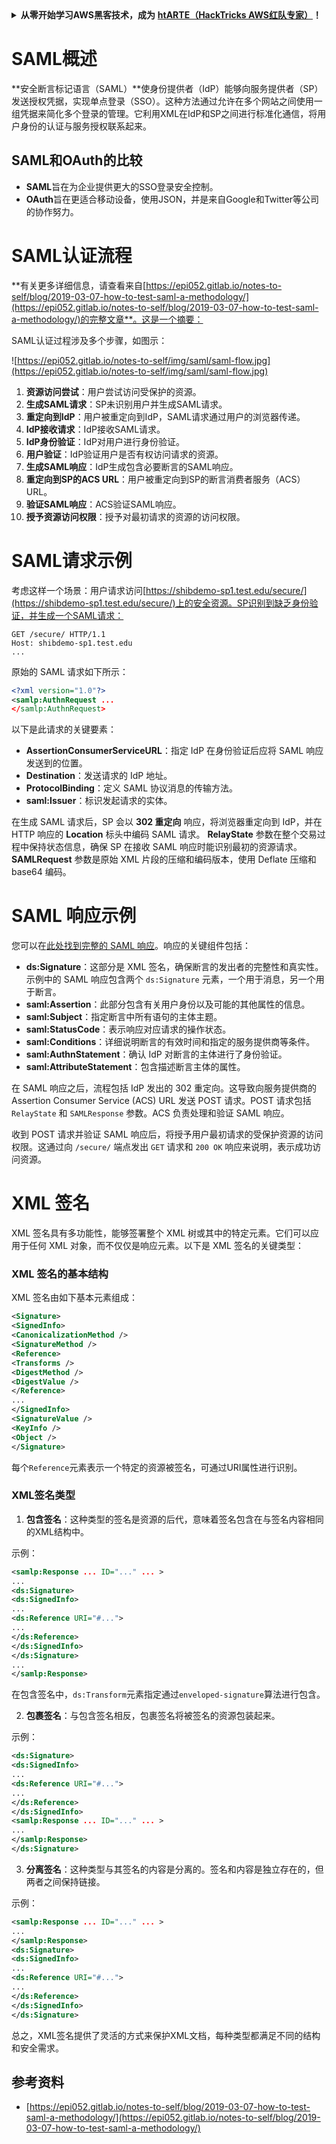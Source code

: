 <details>

<summary><strong>从零开始学习AWS黑客技术，成为</strong> <a href="https://training.hacktricks.xyz/courses/arte"><strong>htARTE（HackTricks AWS红队专家）</strong></a><strong>！</strong></summary>

支持HackTricks的其他方式：

* 如果您想看到您的**公司在HackTricks中做广告**或**下载PDF格式的HackTricks**，请查看[**订阅计划**](https://github.com/sponsors/carlospolop)!
* 获取[**官方PEASS & HackTricks周边产品**](https://peass.creator-spring.com)
* 探索[**PEASS家族**](https://opensea.io/collection/the-peass-family)，我们的独家[**NFTs**](https://opensea.io/collection/the-peass-family)
* **加入** 💬 [**Discord群组**](https://discord.gg/hRep4RUj7f) 或 [**电报群组**](https://t.me/peass) 或 **关注**我们的**Twitter** 🐦 [**@carlospolopm**](https://twitter.com/hacktricks_live)**。**
* 通过向[**HackTricks**](https://github.com/carlospolop/hacktricks)和[**HackTricks Cloud**](https://github.com/carlospolop/hacktricks-cloud) github仓库提交PR来分享您的黑客技巧。

</details>


# SAML概述

**安全断言标记语言（SAML）**使身份提供者（IdP）能够向服务提供者（SP）发送授权凭据，实现单点登录（SSO）。这种方法通过允许在多个网站之间使用一组凭据来简化多个登录的管理。它利用XML在IdP和SP之间进行标准化通信，将用户身份的认证与服务授权联系起来。

## SAML和OAuth的比较

- **SAML**旨在为企业提供更大的SSO登录安全控制。
- **OAuth**旨在更适合移动设备，使用JSON，并是来自Google和Twitter等公司的协作努力。

# SAML认证流程

**有关更多详细信息，请查看来自[https://epi052.gitlab.io/notes-to-self/blog/2019-03-07-how-to-test-saml-a-methodology/](https://epi052.gitlab.io/notes-to-self/blog/2019-03-07-how-to-test-saml-a-methodology/)的完整文章**。这是一个摘要：

SAML认证过程涉及多个步骤，如图示：

![https://epi052.gitlab.io/notes-to-self/img/saml/saml-flow.jpg](https://epi052.gitlab.io/notes-to-self/img/saml/saml-flow.jpg)

1. **资源访问尝试**：用户尝试访问受保护的资源。
2. **生成SAML请求**：SP未识别用户并生成SAML请求。
3. **重定向到IdP**：用户被重定向到IdP，SAML请求通过用户的浏览器传递。
4. **IdP接收请求**：IdP接收SAML请求。
5. **IdP身份验证**：IdP对用户进行身份验证。
6. **用户验证**：IdP验证用户是否有权访问请求的资源。
7. **生成SAML响应**：IdP生成包含必要断言的SAML响应。
8. **重定向到SP的ACS URL**：用户被重定向到SP的断言消费者服务（ACS）URL。
9. **验证SAML响应**：ACS验证SAML响应。
10. **授予资源访问权限**：授予对最初请求的资源的访问权限。

# SAML请求示例

考虑这样一个场景：用户请求访问[https://shibdemo-sp1.test.edu/secure/](https://shibdemo-sp1.test.edu/secure/)上的安全资源。SP识别到缺乏身份验证，并生成一个SAML请求：
```
GET /secure/ HTTP/1.1
Host: shibdemo-sp1.test.edu
...
```
原始的 SAML 请求如下所示：
```xml
<?xml version="1.0"?>
<samlp:AuthnRequest ...
</samlp:AuthnRequest>
```
以下是此请求的关键要素：
- **AssertionConsumerServiceURL**：指定 IdP 在身份验证后应将 SAML 响应发送到的位置。
- **Destination**：发送请求的 IdP 地址。
- **ProtocolBinding**：定义 SAML 协议消息的传输方法。
- **saml:Issuer**：标识发起请求的实体。

在生成 SAML 请求后，SP 会以 **302 重定向** 响应，将浏览器重定向到 IdP，并在 HTTP 响应的 **Location** 标头中编码 SAML 请求。 **RelayState** 参数在整个交易过程中保持状态信息，确保 SP 在接收 SAML 响应时能识别最初的资源请求。 **SAMLRequest** 参数是原始 XML 片段的压缩和编码版本，使用 Deflate 压缩和 base64 编码。

# SAML 响应示例

您可以在[此处找到完整的 SAML 响应](https://epi052.gitlab.io/notes-to-self/blog/2019-03-07-how-to-test-saml-a-methodology/)。响应的关键组件包括：

- **ds:Signature**：这部分是 XML 签名，确保断言的发出者的完整性和真实性。示例中的 SAML 响应包含两个 `ds:Signature` 元素，一个用于消息，另一个用于断言。
- **saml:Assertion**：此部分包含有关用户身份以及可能的其他属性的信息。
- **saml:Subject**：指定断言中所有语句的主体主题。
- **saml:StatusCode**：表示响应对应请求的操作状态。
- **saml:Conditions**：详细说明断言的有效时间和指定的服务提供商等条件。
- **saml:AuthnStatement**：确认 IdP 对断言的主体进行了身份验证。
- **saml:AttributeStatement**：包含描述断言主体的属性。

在 SAML 响应之后，流程包括 IdP 发出的 302 重定向。这导致向服务提供商的 Assertion Consumer Service (ACS) URL 发送 POST 请求。POST 请求包括 `RelayState` 和 `SAMLResponse` 参数。ACS 负责处理和验证 SAML 响应。

收到 POST 请求并验证 SAML 响应后，将授予用户最初请求的受保护资源的访问权限。这通过向 `/secure/` 端点发出 `GET` 请求和 `200 OK` 响应来说明，表示成功访问资源。

# XML 签名

XML 签名具有多功能性，能够签署整个 XML 树或其中的特定元素。它们可以应用于任何 XML 对象，而不仅仅是响应元素。以下是 XML 签名的关键类型：

### XML 签名的基本结构
XML 签名由如下基本元素组成：
```xml
<Signature>
<SignedInfo>
<CanonicalizationMethod />
<SignatureMethod />
<Reference>
<Transforms />
<DigestMethod />
<DigestValue />
</Reference>
...
</SignedInfo>
<SignatureValue />
<KeyInfo />
<Object />
</Signature>
```
每个`Reference`元素表示一个特定的资源被签名，可通过URI属性进行识别。

### XML签名类型

1. **包含签名**：这种类型的签名是资源的后代，意味着签名包含在与签名内容相同的XML结构中。

示例：
```xml
<samlp:Response ... ID="..." ... >
...
<ds:Signature>
<ds:SignedInfo>
...
<ds:Reference URI="#...">
...
</ds:Reference>
</ds:SignedInfo>
</ds:Signature>
...
</samlp:Response>
```

在包含签名中，`ds:Transform`元素指定通过`enveloped-signature`算法进行包含。

2. **包裹签名**：与包含签名相反，包裹签名将被签名的资源包装起来。

示例：
```xml
<ds:Signature>
<ds:SignedInfo>
...
<ds:Reference URI="#...">
...
</ds:Reference>
</ds:SignedInfo>
<samlp:Response ... ID="..." ... >
...
</samlp:Response>
</ds:Signature>
```

3. **分离签名**：这种类型与其签名的内容是分离的。签名和内容是独立存在的，但两者之间保持链接。

示例：
```xml
<samlp:Response ... ID="..." ... >
...
</samlp:Response>
<ds:Signature>
<ds:SignedInfo>
...
<ds:Reference URI="#...">
...
</ds:Reference>
</ds:SignedInfo>
</ds:Signature>
```

总之，XML签名提供了灵活的方式来保护XML文档，每种类型都满足不同的结构和安全需求。

## 参考资料
* [https://epi052.gitlab.io/notes-to-self/blog/2019-03-07-how-to-test-saml-a-methodology/](https://epi052.gitlab.io/notes-to-self/blog/2019-03-07-how-to-test-saml-a-methodology/)
